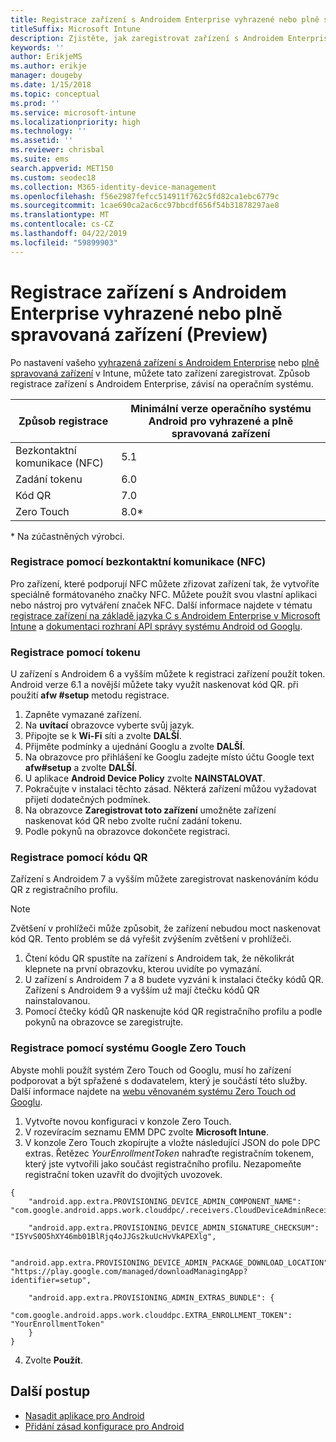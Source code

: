 ```yaml
---
title: Registrace zařízení s Androidem Enterprise vyhrazené nebo plně spravovaným zařízením v Intune
titleSuffix: Microsoft Intune
description: Zjistěte, jak zaregistrovat zařízení s Androidem Enterprise vyhrazené nebo plně spravovaným zařízením v Intune.
keywords: ''
author: ErikjeMS
ms.author: erikje
manager: dougeby
ms.date: 1/15/2018
ms.topic: conceptual
ms.prod: ''
ms.service: microsoft-intune
ms.localizationpriority: high
ms.technology: ''
ms.assetid: ''
ms.reviewer: chrisbal
ms.suite: ems
search.appverid: MET150
ms.custom: seodec18
ms.collection: M365-identity-device-management
ms.openlocfilehash: f56e2987fefcc514911f762c5fd82ca1ebc6779c
ms.sourcegitcommit: 1cae690ca2ac6cc97bbcdf656f54b31878297ae8
ms.translationtype: MT
ms.contentlocale: cs-CZ
ms.lasthandoff: 04/22/2019
ms.locfileid: "59899903"
---
```

# <a name="enroll-your-android-enterprise-dedicated-devices-or-fully-managed-devices-preview"></a>Registrace zařízení s Androidem Enterprise vyhrazené nebo plně spravovaná zařízení (Preview)

Po nastavení vašeho [vyhrazená zařízení s Androidem Enterprise](android-kiosk-enroll.md) nebo [plně spravovaná zařízení](android-fully-managed-enroll.md) v Intune, můžete tato zařízení zaregistrovat. Způsob registrace zařízení s Androidem Enterprise, závisí na operačním systému.

| Způsob registrace | Minimální verze operačního systému Android pro vyhrazené a plně spravovaná zařízení |
| ----- | ----- |
| Bezkontaktní komunikace (NFC) | 5.1 |
| Zadání tokenu | 6.0 |
| Kód QR | 7.0 |
| Zero Touch  | 8.0\* |

\* Na zúčastněných výrobci.

### <a name="enroll-by-using-near-field-communication-nfc"></a>Registrace pomocí bezkontaktní komunikace (NFC)

Pro zařízení, které podporují NFC můžete zřizovat zařízení tak, že vytvoříte speciálně formátovaného značky NFC. Můžete použít svou vlastní aplikaci nebo nástroj pro vytváření značek NFC. Další informace najdete v tématu [registrace zařízení na základě jazyka C s Androidem Enterprise v Microsoft Intune](https://blogs.technet.microsoft.com/cbernier/2018/10/15/nfc-based-android-enterprise-device-enrollment-with-microsoft-intune/) a [dokumentaci rozhraní API správy systému Android od Googlu](https://developers.google.com/android/management/provision-device#nfc_method).

### <a name="enroll-by-using-a-token"></a>Registrace pomocí tokenu

U zařízení s Androidem 6 a vyšším můžete k registraci zařízení použít token. Android verze 6.1 a novější můžete taky využít naskenovat kód QR. při použití **afw #setup** metodu registrace.

1. Zapněte vymazané zařízení.
2. Na **uvítací** obrazovce vyberte svůj jazyk.
3. Připojte se k **Wi-Fi** síti a zvolte **DALŠÍ**.
4. Přijměte podmínky a ujednání Googlu a zvolte **DALŠÍ**.
5. Na obrazovce pro přihlášení ke Googlu zadejte místo účtu Google text **afw#setup** a zvolte **DALŠÍ**.
6. U aplikace **Android Device Policy** zvolte **NAINSTALOVAT**.
7. Pokračujte v instalaci těchto zásad.  Některá zařízení můžou vyžadovat přijetí dodatečných podmínek. 
8. Na obrazovce **Zaregistrovat toto zařízení** umožněte zařízení naskenovat kód QR nebo zvolte ruční zadání tokenu.
9. Podle pokynů na obrazovce dokončete registraci. 

### <a name="enroll-by-using-a-qr-code"></a>Registrace pomocí kódu QR

Zařízení s Androidem 7 a vyšším můžete zaregistrovat naskenováním kódu QR z registračního profilu.

> [!Note]
> Zvětšení v prohlížeči může způsobit, že zařízení nebudou moct naskenovat kód QR. Tento problém se dá vyřešit zvýšením zvětšení v prohlížeči.

1. Čtení kódu QR spustíte na zařízení s Androidem tak, že několikrát klepnete na první obrazovku, kterou uvidíte po vymazání.
2. U zařízení s Androidem 7 a 8 budete vyzváni k instalaci čtečky kódů QR. Zařízení s Androidem 9 a vyšším už mají čtečku kódů QR nainstalovanou.
3. Pomocí čtečky kódů QR naskenujte kód QR registračního profilu a podle pokynů na obrazovce se zaregistrujte.

### <a name="enroll-by-using-google-zero-touch"></a>Registrace pomocí systému Google Zero Touch

Abyste mohli použít systém Zero Touch od Googlu, musí ho zařízení podporovat a být spřažené s dodavatelem, který je součástí této služby.  Další informace najdete na [webu věnovaném systému Zero Touch od Googlu](https://www.android.com/enterprise/management/zero-touch/). 

1. Vytvořte novou konfiguraci v konzole Zero Touch.
2. V rozevíracím seznamu EMM DPC zvolte **Microsoft Intune**.
3. V konzole Zero Touch zkopírujte a vložte následující JSON do pole DPC extras. Řetězec *YourEnrollmentToken* nahraďte registračním tokenem, který jste vytvořili jako součást registračního profilu. Nezapomeňte registrační token uzavřít do dvojitých uvozovek.

```
{ 
    "android.app.extra.PROVISIONING_DEVICE_ADMIN_COMPONENT_NAME": "com.google.android.apps.work.clouddpc/.receivers.CloudDeviceAdminReceiver", 

    "android.app.extra.PROVISIONING_DEVICE_ADMIN_SIGNATURE_CHECKSUM": "I5YvS0O5hXY46mb01BlRjq4oJJGs2kuUcHvVkAPEXlg", 

    "android.app.extra.PROVISIONING_DEVICE_ADMIN_PACKAGE_DOWNLOAD_LOCATION": "https://play.google.com/managed/downloadManagingApp?identifier=setup", 

    "android.app.extra.PROVISIONING_ADMIN_EXTRAS_BUNDLE": { 
        "com.google.android.apps.work.clouddpc.EXTRA_ENROLLMENT_TOKEN": "YourEnrollmentToken" 
    } 
} 
```
4. Zvolte **Použít**.


## <a name="next-steps"></a>Další postup
- [Nasadit aplikace pro Android](apps-deploy.md)
- [Přidání zásad konfigurace pro Android](device-profiles.md)

